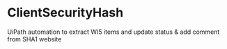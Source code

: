 # ClientSecurityHash
UiPath automation to extract WI5 items and update status &amp; add comment from SHA1 website
